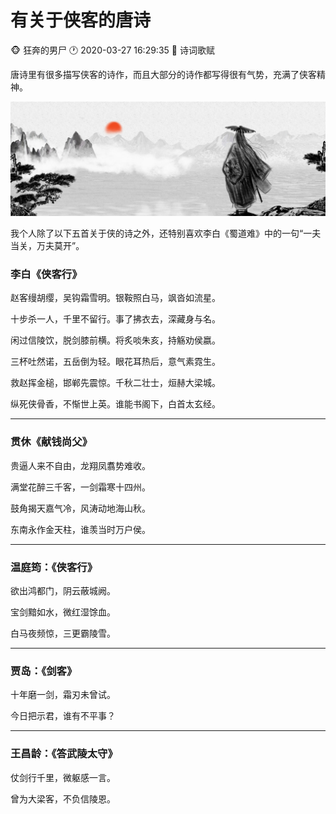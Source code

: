 [标题]: <> ( 有关于侠客的唐诗 )
[描述]: <> ( 有关于侠客的唐诗 )
[时间]: <> ( 2020-03-27 16:29:35 )
[分类]: <> ( 诗词歌赋 )

#  有关于侠客的唐诗
:monkey_face: 狂奔的男尸  :clock1: 2020-03-27 16:29:35  :open_file_folder:   诗词歌赋

唐诗里有很多描写侠客的诗作，而且大部分的诗作都写得很有气势，充满了侠客精神。

![唐侠](swordman.jpg)

我个人除了以下五首关于侠的诗之外，还特别喜欢李白《蜀道难》中的一句“一夫当关，万夫莫开”。

### 李白《侠客行》

赵客缦胡缨，吴钩霜雪明。银鞍照白马，飒沓如流星。

十步杀一人，千里不留行。事了拂衣去，深藏身与名。

闲过信陵饮，脱剑膝前横。将炙啖朱亥，持觞劝侯嬴。

三杯吐然诺，五岳倒为轻。眼花耳热后，意气素霓生。

救赵挥金槌，邯郸先震惊。千秋二壮士，烜赫大梁城。

纵死侠骨香，不惭世上英。谁能书阁下，白首太玄经。

--- 

### 贯休《献钱尚父》

贵逼人来不自由，龙翔凤翥势难收。

满堂花醉三千客，一剑霜寒十四州。

鼓角揭天嘉气冷，风涛动地海山秋。

东南永作金天柱，谁羡当时万户侯。

--- 

### 温庭筠：《侠客行》

欲出鸿都门，阴云蔽城阙。

宝剑黯如水，微红湿馀血。

白马夜频惊，三更霸陵雪。

--- 


### 贾岛：《剑客》
十年磨一剑，霜刃未曾试。

今日把示君，谁有不平事？

--- 

      
### 王昌龄：《答武陵太守》

仗剑行千里，微躯感一言。

曾为大梁客，不负信陵恩。

        